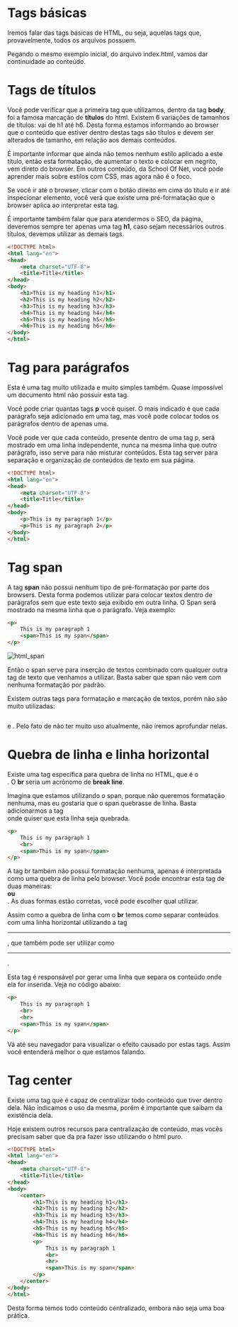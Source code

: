 # Tags básicas

Iremos falar das tags básicas de HTML, ou seja, aquelas tags que, provavelmente, todos os arquivos possuem.

Pegando o mesmo exemplo inicial, do arquivo index.html, vamos dar continuidade ao conteúdo.

# Tags de títulos

Você pode verificar que a primeira tag que utilizamos, dentro da tag **body**, foi a famosa marcação de **títulos** do html. Existem 6 variações de tamanhos de títulos: vai de h1 até h6. Desta forma estamos informando ao browser que o conteúdo que estiver dentro destas tags são títulos e devem ser alterados de tamanho, em relação aos demais conteúdos.

É importante informar que ainda não temos nenhum estilo aplicado a este título, então esta formatação, de aumentar o texto e colocar em negrito, vem direto do browser. Em outros conteúdo, da School Of Net, você pode aprender mais sobre estilos com CSS, mas agora não é o foco.

Se você ir até o browser, clicar com o botão direito em cima do título e ir até inspecionar elemento, você verá que existe uma pré-formatação que o browser aplica ao interpretar esta tag.

É importante também falar que para atendermos o SEO, da página, deveremos sempre ter apenas uma tag **h1**, caso sejam necessários outros títulos, devemos utilizar as demais tags.

```html
<!DOCTYPE html>
<html lang="en">
<head>
    <meta charset="UTF-8">
    <title>Title</title>
</head>
<body>
    <h1>This is my heading h1</h1>
    <h2>This is my heading h2</h2>
    <h3>This is my heading h3</h3>
    <h4>This is my heading h4</h4>
    <h5>This is my heading h5</h5>
    <h6>This is my heading h6</h6>
</body>
</html>
```

# Tag para parágrafos

Esta é uma tag muito utilizada e muito simples também. Quase impossível um documento html não possuir esta tag.

Você pode criar quantas tags **p** você quiser. O mais indicado é que cada parágrafo seja adicionado em uma tag, mas você pode colocar todos os parágrafos dentro de apenas uma.

Você pode ver que cada conteúdo, presente dentro de uma tag p, será mostrado em uma linha independente, nunca na mesma linha que outro parágrafo, isso serve para não misturar conteúdos. Esta tag server para separação e organização de conteúdos de texto em sua página.

```html
<!DOCTYPE html>
<html lang="en">
<head>
    <meta charset="UTF-8">
    <title>Title</title>
</head>
<body>
    <p>This is my paragraph 1</p>
    <p>This is my paragraph 2</p>
</body>
</html>
```

# Tag span

A tag **span** não possui nenhum tipo de pré-formatação por parte dos browsers. Desta forma podemos utilizar para colocar textos dentro de parágrafos sem que este texto seja exibido em outra linha. O Span será mostrado na mesma linha que o parágrafo. Veja exemplo:

```html
<p>
    This is my paragraph 1
    <span>This is my span</span>
</p>
```

![html_span](./images/html_span.png "html_span")

Então o span serve para inserção de textos combinado com qualquer outra tag de texto que venhamos a utilizar. Basta saber que span não vem com nenhuma formatação por padrão.

Existem outras tags para formatação e marcação de textos, porém não são muito utilizadas: **<pre></pre>** e **<em></em>**. Pelo fato de não ter muito uso atualmente, não iremos aprofundar nelas.

# Quebra de linha e linha horizontal

Existe uma tag específica para quebra de linha no HTML, que é o **<br>**. O **br** seria um acrônomo de **break line**.

Imagina que estamos utilizando o span, porque não queremos formatação nenhuma, mas eu gostaria que o span quebrasse de linha. Basta adicionarmos a tag **<br>** onde quiser que esta linha seja quebrada.

```html
<p>
    This is my paragraph 1
    <br>
    <span>This is my span</span>
</p>
```

A tag br também não possui formatação nenhuma, apenas é interpretada como uma quebra de linha pelo browser. Você pode encontrar esta tag de duas maneiras: **<br> ou <br />**. As duas formas estão corretas, você pode escolher qual utilizar.

Assim como a quebra de linha com o **br** temos como separar conteúdos com uma linha horizontal utilizando a tag **<hr>**, que também pode ser utilizar como **<hr />**.

Esta tag é responsável por gerar uma linha que separa os conteúdo onde ela for inserida. Veja no código abaixo:

```html
<p>
    This is my paragraph 1
    <br>
    <hr>
    <span>This is my span</span>
</p>
```

Vá até seu navegador para visualizar o efeito causado por estas tags. Assim você entenderá melhor o que estamos falando.

# Tag center

Existe uma tag que é capaz de centralizar todo conteúdo que tiver dentro dela. Não indicamos o uso da mesma, porém é importante que saibam da existência dela.

Hoje existem outros recursos para centralização de conteúdo, mas vocês precisam saber que da pra fazer isso utilizando o html puro.

```html
<!DOCTYPE html>
<html lang="en">
<head>
    <meta charset="UTF-8">
    <title>Title</title>
</head>
<body>
    <center>
        <h1>This is my heading h1</h1>
        <h2>This is my heading h2</h2>
        <h3>This is my heading h3</h3>
        <h4>This is my heading h4</h4>
        <h5>This is my heading h5</h5>
        <h6>This is my heading h6</h6>
        <p>
            This is my paragraph 1
            <br>
            <hr>
            <span>This is my span</span>
        </p>
    </center>
</body>
</html>
```

Desta forma temos todo conteúdo centralizado, embora não seja uma boa prática.